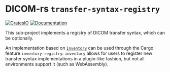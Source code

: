# DICOM-rs `transfer-syntax-registry`

[![CratesIO](https://img.shields.io/crates/v/dicom-transfer-syntax-registry.svg)](https://crates.io/crates/dicom-transfer-syntax-registry)
[![Documentation](https://docs.rs/dicom-transfer-syntax-registry/badge.svg)](https://docs.rs/dicom-transfer-syntax-registry)

This sub-project implements a registry of DICOM transfer syntax, which can be optionally.

An implementation based on [`inventory`] can be used through the Cargo feature
`inventory-registry`. `inventory` allows for users to register new transfer
syntax implementations in a plugin-like fashion, but not all environments
support it (such as WebAssembly).

[`inventory`]: https://crates.io/crates/inventory
